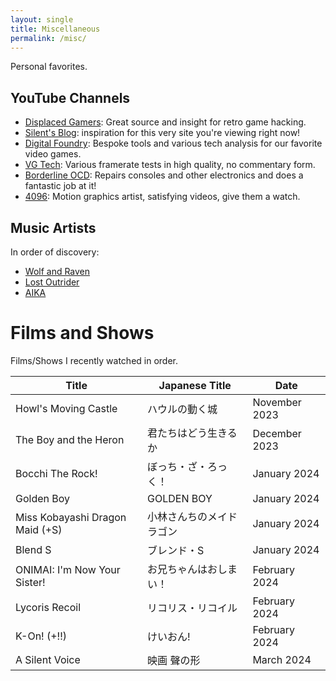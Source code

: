 ```yaml
---
layout: single
title: Miscellaneous
permalink: /misc/
---
```


Personal favorites.

## YouTube Channels

- [Displaced Gamers](https://youtube.com/c/DisplacedGamers): Great source and insight for retro game hacking.
- [Silent's Blog](https://cookieplmonster.github.io/): inspiration for this very site you're viewing right now!
- [Digital Foundry](https://twitter.com/digitalfoundry): Bespoke tools and various tech analysis for our favorite video games.
- [VG Tech](https://youtube.com/c/VGTech): Various framerate tests in high quality, no commentary form.
- [Borderline OCD](https://youtube.com/c/BorderlineOCD): Repairs consoles and other electronics and does a fantastic job at it!
- [4096](https://youtube.com/c/4096k): Motion graphics artist, satisfying videos, give them a watch.

## Music Artists

In order of discovery:

- [Wolf and Raven](https://wolf-and-raven.bandcamp.com/music)
- [Lost Outrider](https://lostoutrider.bandcamp.com/music)
- [AIKA <i class="twa twa-cherry-blossom"></i>](https://aikamusics.bandcamp.com/music)

# Films and Shows

Films/Shows I recently watched in order.

| Title                           | Japanese Title | Date          |
|---------------------------------|----------------|---------------|
| Howl's Moving Castle            | ハウルの動く城        | November 2023 |
| The Boy and the Heron           | 君たちはどう生きるか     | December 2023 |
| Bocchi The Rock!                | ぼっち・ざ・ろっく！     | January 2024  |
| Golden Boy                      | GOLDEN BOY     | January 2024  |
| Miss Kobayashi Dragon Maid (+S) | 小林さんちのメイドラゴン   | January 2024  |
| Blend S                         | ブレンド・S         | January 2024  |
| ONIMAI: I'm Now Your Sister!    | お兄ちゃんはおしまい！    | February 2024 |
| Lycoris Recoil | リコリス・リコイル | February 2024 |
| K-On! (+!!) | けいおん! | February 2024 |
| A Silent Voice | 映画 聲の形 | March 2024 |
